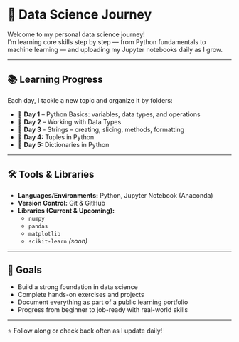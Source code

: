 # 🧠 Data Science Journey

Welcome to my personal data science journey!  
I’m learning core skills step by step — from Python fundamentals to machine learning — and uploading my Jupyter notebooks daily as I grow.

---

## 📚 Learning Progress

Each day, I tackle a new topic and organize it by folders:

- 📁 **Day 1** – Python Basics: variables, data types, and operations  
- 📁 **Day 2** – Working with Data Types  
- 📁 **Day 3** - Strings – creating, slicing, methods, formatting
- 📁 **Day 4:** Tuples in Python  
- 📁 **Day 5:** Dictionaries in Python

---

## 🛠 Tools & Libraries

- **Languages/Environments:** Python, Jupyter Notebook (Anaconda)
- **Version Control:** Git & GitHub
- **Libraries (Current & Upcoming):**
  - `numpy`
  - `pandas`
  - `matplotlib`
  - `scikit-learn` *(soon)*

---

## 🎯 Goals

- Build a strong foundation in data science
- Complete hands-on exercises and projects
- Document everything as part of a public learning portfolio
- Progress from beginner to job-ready with real-world skills

---

⭐ Follow along or check back often as I update daily!
